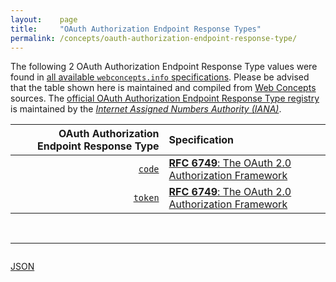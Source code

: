 ```yaml
---
layout:    page
title:     "OAuth Authorization Endpoint Response Types"
permalink: /concepts/oauth-authorization-endpoint-response-type/
---
```




The following 2 OAuth Authorization Endpoint Response Type values were found in [all available `webconcepts.info` specifications](/specs). Please be advised that the table shown here is maintained and compiled from [Web Concepts](/) sources. The [official OAuth Authorization Endpoint Response Type registry](http://www.iana.org/assignments/oauth-parameters/oauth-parameters.xhtml#endpoint) is maintained by the [*Internet Assigned Numbers Authority (IANA)*](http://www.iana.org/).

OAuth Authorization Endpoint Response Type | Specification
-------: | :-------
[`code`](/concepts/oauth-authorization-endpoint-response-type/code "The authorization endpoint is used by the authorization code grant type and implicit grant type flows. The client informs the authorization server of the desired grant type by using &#34;code&#34; for requesting an authorization code.") | [**RFC 6749**: The OAuth 2.0 Authorization Framework](/specs/IETF/RFC/6749 "The OAuth 2.0 authorization framework enables a third-party application to obtain limited access to an HTTP service, either on behalf of a resource owner by orchestrating an approval interaction between the resource owner and the HTTP service, or by allowing the third-party application to obtain access on its own behalf. This specification replaces and obsoletes the OAuth 1.0 protocol described in RFC 5849.")
[`token`](/concepts/oauth-authorization-endpoint-response-type/token "The authorization endpoint is used by the authorization code grant type and implicit grant type flows. The client informs the authorization server of the desired grant type by using &#34;token&#34; for requesting an access token (implicit grant).") | [**RFC 6749**: The OAuth 2.0 Authorization Framework](/specs/IETF/RFC/6749 "The OAuth 2.0 authorization framework enables a third-party application to obtain limited access to an HTTP service, either on behalf of a resource owner by orchestrating an approval interaction between the resource owner and the HTTP service, or by allowing the third-party application to obtain access on its own behalf. This specification replaces and obsoletes the OAuth 1.0 protocol described in RFC 5849.")

<br/>
<hr/>

<p style="float : left"><a href="../oauth-authorization-endpoint-response-type.json" title="JSON representing all values for this Web Concept">JSON</a></p>
